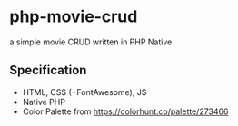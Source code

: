 # php-movie-crud
a simple movie CRUD written in PHP Native

## Specification
- HTML, CSS (+FontAwesome), JS
- Native PHP
- Color Palette from https://colorhunt.co/palette/273466

